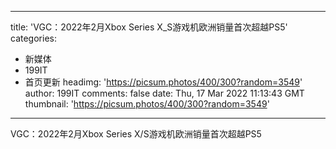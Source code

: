
---
title: 'VGC：2022年2月Xbox Series X_S游戏机欧洲销量首次超越PS5'
categories: 
 - 新媒体
 - 199IT
 - 首页更新
headimg: 'https://picsum.photos/400/300?random=3549'
author: 199IT
comments: false
date: Thu, 17 Mar 2022 11:13:43 GMT
thumbnail: 'https://picsum.photos/400/300?random=3549'
---

<div>   
VGC：2022年2月Xbox Series X/S游戏机欧洲销量首次超越PS5  
</div>
            